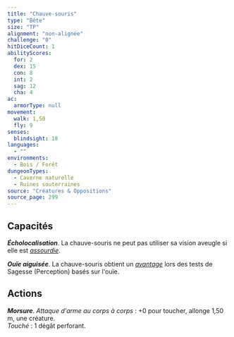```yaml
---
title: "Chauve-souris"
type: "Bête"
size: "TP"
alignment: "non-alignée"
challenge: "0"
hitDiceCount: 1
abilityScores:
  for: 2
  dex: 15
  con: 8
  int: 2
  sag: 12
  cha: 4
ac:
  armorType: null
movement:
  walk: 1,50
  fly: 9
senses:
  blindsight: 18
languages:
  - ""
environments:
  - Bois / Forêt
dungeonTypes:
  - Caverne naturelle
  - Ruines souterraines
source: "Créatures & Oppositions"
source_page: 299
---
```

## Capacités
_**Écholocalisation**_. La chauve-souris ne peut pas utiliser sa vision aveugle si elle est [_assourdie_](/gerer-la-sante-du-personnage#assourdi).

_**Ouïe aiguisée**_. La chauve-souris obtient un [_avantage_](/utiliser-les-caracteristiques/#avantage-et-desavantage) lors des tests de Sagesse (Perception) basés sur l'ouïe.

## Actions
_**Morsure**_. _Attaque d'arme au corps à corps_ : +0 pour toucher, allonge 1,50 m, une créature.  
_Touché_ : 1 dégât perforant.
